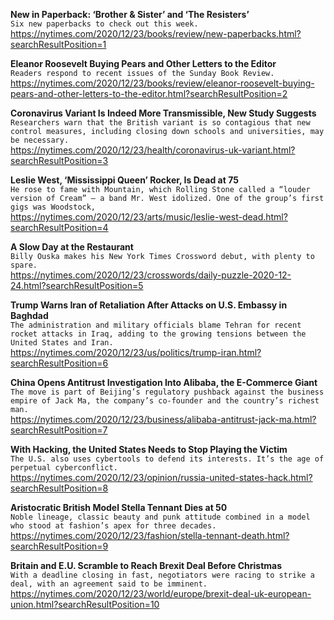 **New in Paperback: ‘Brother & Sister’ and ‘The Resisters’**\
`Six new paperbacks to check out this week.`\
https://nytimes.com/2020/12/23/books/review/new-paperbacks.html?searchResultPosition=1

**Eleanor Roosevelt Buying Pears and Other Letters to the Editor**\
`Readers respond to recent issues of the Sunday Book Review.`\
https://nytimes.com/2020/12/23/books/review/eleanor-roosevelt-buying-pears-and-other-letters-to-the-editor.html?searchResultPosition=2

**Coronavirus Variant Is Indeed More Transmissible, New Study Suggests**\
`Researchers warn that the British variant is so contagious that new control measures, including closing down schools and universities, may be necessary.`\
https://nytimes.com/2020/12/23/health/coronavirus-uk-variant.html?searchResultPosition=3

**Leslie West, ‘Mississippi Queen’ Rocker, Is Dead at 75**\
`He rose to fame with Mountain, which Rolling Stone called a “louder version of Cream” — a band Mr. West idolized. One of the group’s first gigs was Woodstock,`\
https://nytimes.com/2020/12/23/arts/music/leslie-west-dead.html?searchResultPosition=4

**A Slow Day at the Restaurant**\
`Billy Ouska makes his New York Times Crossword debut, with plenty to spare.`\
https://nytimes.com/2020/12/23/crosswords/daily-puzzle-2020-12-24.html?searchResultPosition=5

**Trump Warns Iran of Retaliation After Attacks on U.S. Embassy in Baghdad**\
`The administration and military officials blame Tehran for recent rocket attacks in Iraq, adding to the growing tensions between the United States and Iran.`\
https://nytimes.com/2020/12/23/us/politics/trump-iran.html?searchResultPosition=6

**China Opens Antitrust Investigation Into Alibaba, the E-Commerce Giant**\
`The move is part of Beijing’s regulatory pushback against the business empire of Jack Ma, the company’s co-founder and the country’s richest man.`\
https://nytimes.com/2020/12/23/business/alibaba-antitrust-jack-ma.html?searchResultPosition=7

**With Hacking, the United States Needs to Stop Playing the Victim**\
`The U.S. also uses cybertools to defend its interests. It’s the age of perpetual cyberconflict.`\
https://nytimes.com/2020/12/23/opinion/russia-united-states-hack.html?searchResultPosition=8

**Aristocratic British Model Stella Tennant Dies at 50**\
`Noble lineage, classic beauty and punk attitude combined in a model who stood at fashion’s apex for three decades.`\
https://nytimes.com/2020/12/23/fashion/stella-tennant-death.html?searchResultPosition=9

**Britain and E.U. Scramble to Reach Brexit Deal Before Christmas**\
`With a deadline closing in fast, negotiators were racing to strike a deal, with an agreement said to be imminent.`\
https://nytimes.com/2020/12/23/world/europe/brexit-deal-uk-european-union.html?searchResultPosition=10

